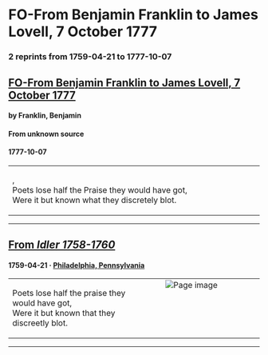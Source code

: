 
# FO-From Benjamin Franklin to James Lovell, 7 October 1777

### 2 reprints from 1759-04-21 to 1777-10-07

## [FO-From Benjamin Franklin to James Lovell, 7 October 1777](https://founders.archives.gov/documents/Franklin/01-25-02-0017)

#### by Franklin, Benjamin

#### From unknown source

#### 1777-10-07

<table style="width: 100%;"><tr><td style="width: 50%">

,  
Poets lose half the Praise they would have got,  
Were it but known what they discretely blot.
</td></tr></table>

---

## [From _Idler 1758-1760_](https://archive.org/details/sim_idler_april-21-1759-april-5-1760_2_53-103/page/n91/mode/1up?view=theater)

#### 1759-04-21 &middot; [Philadelphia, Pennsylvania](http://dbpedia.org/resource/Philadelphia)

<table style="width: 100%;"><tr><td style="width: 50%">

  
  
Poets lose half the praise they would have got,  
Were it but known that they discreetly blot.
</td><td style="width: 50%; max-height: 75%; margin: auto; display: block;">
<img alt="Page image" src="https://iiif.archive.org/iiif/sim_idler_april-21-1759-april-5-1760_2_53-103&#0036;91/pct:23.812950,32.626728,55.899281,3.548387/600,/0/default.jpg"/>
</td>
</tr></table>

---

